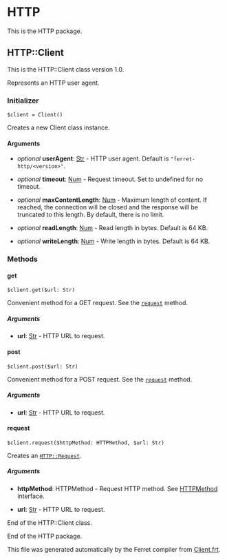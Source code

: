 # HTTP

This is the HTTP package.




## HTTP::Client

This is the HTTP::Client class version 1.0.

Represents an HTTP user agent.


### Initializer

```
$client = Client()
```

Creates a new Client class instance.


#### Arguments

* *optional* __userAgent__: [Str](/std/doc/String.md) - HTTP user agent. Default is `"ferret-http/<version>"`.

* *optional* __timeout__: [Num](/std/doc/Number.md) - Request timeout. Set to undefined for no timeout.

* *optional* __maxContentLength__: [Num](/std/doc/Number.md) - Maximum length of content.
If reached, the connection will be closed
and the response will be truncated to this length.
By default, there is no limit.

* *optional* __readLength__: [Num](/std/doc/Number.md) - Read length in bytes. Default is 64 KB.

* *optional* __writeLength__: [Num](/std/doc/Number.md) - Write length in bytes. Default is 64 KB.

### Methods

#### get

```
$client.get($url: Str)
```

Convenient method for a GET request.
See the [`request`](#request) method.


##### Arguments

* __url__: [Str](/std/doc/String.md) - HTTP URL to request.



#### post

```
$client.post($url: Str)
```

Convenient method for a POST request.
See the [`request`](#request) method.


##### Arguments

* __url__: [Str](/std/doc/String.md) - HTTP URL to request.



#### request

```
$client.request($httpMethod: HTTPMethod, $url: Str)
```

Creates an [`HTTP::Request`](Request.md).


##### Arguments

* __httpMethod__: HTTPMethod - Request HTTP method.
See [HTTPMethod](../HTTP.md#httpmethod) interface.

* __url__: [Str](/std/doc/String.md) - HTTP URL to request.





End of the HTTP::Client class.






End of the HTTP package.

This file was generated automatically by the Ferret compiler from
[Client.frt](../Client.frt).